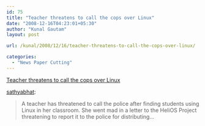 ```yaml
---
id: 75
title: "Teacher threatens to call the cops over Linux"
date: "2008-12-16T04:23:01+05:30"
author: "Kunal Gautam"
layout: post

url: /kunal/2008/12/16/teacher-threatens-to-call-the-cops-over-linux/

categories:
  - "News Paper Cutting"
---
```


[Teacher threatens to call the cops over Linux](http://digg.com/linux_unix/Teacher_threatens_to_call_the_cops_over_Linux)

[sathyabhat](http://tumble.sathyabh.at/post/64404777/teacher-threatens-to-call-the-cops-over-linux):

> A teacher has threatened to call the police after finding students using Linux in her classroom. She went mad in a letter to the HeliOS Project threatening to report it to the police for distributing…
